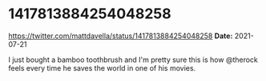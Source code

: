 # 1417813884254048258
https://twitter.com/mattdavella/status/1417813884254048258
**Date:** 2021-07-21

I just bought a bamboo toothbrush and I'm pretty sure this is how @therock feels every time he saves the world in one of his movies.
